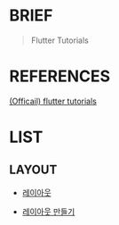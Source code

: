 # BRIEF
> Flutter Tutorials

# REFERENCES

[(Officail) flutter tutorials](https://flutter-ko.dev/docs/reference/tutorials)


# LIST
## LAYOUT
- [레이아웃](https://flutter-ko.dev/docs/development/ui/layout)

- [레이아웃 만들기](https://flutter-ko.dev/docs/development/ui/layout/tutorial)

